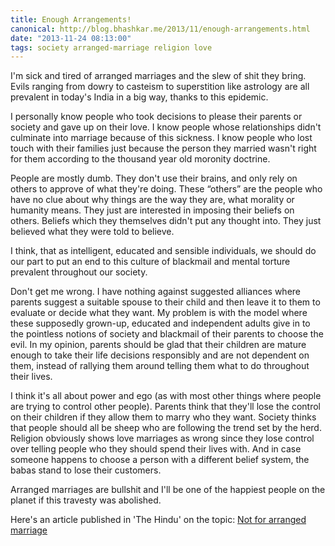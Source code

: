 ```yaml
---
title: Enough Arrangements!
canonical: http://blog.bhashkar.me/2013/11/enough-arrangements.html
date: "2013-11-24 08:13:00"
tags: society arranged-marriage religion love
---
```


I'm sick and tired of arranged marriages and the slew of shit they bring. Evils ranging from dowry to casteism to superstition like astrology are all prevalent in today's India in a big way, thanks to this epidemic.<span class="more"></span>

I personally know people who took decisions to please their parents or society and gave up on their love. I know people whose relationships didn't culminate into marriage because of this sickness. I know people who lost touch with their families just because the person they married wasn't right for them according to the thousand year old moronity doctrine.

People are mostly dumb. They don't use their brains, and only rely on others to approve of what they're doing. These “others” are the people who have no clue about why things are the way they are, what morality or humanity means. They just are interested in imposing their beliefs on others. Beliefs which they themselves didn't put any thought into. They just believed what they were told to believe.

I think, that as intelligent, educated and sensible individuals, we should do our part to put an end to this culture of blackmail and mental torture prevalent throughout our society.

Don't get me wrong. I have nothing against suggested alliances where parents suggest a suitable spouse to their child and then leave it to them to evaluate or decide what they want. My problem is with the model where these supposedly grown-up, educated and independent adults give in to the pointless notions of society and blackmail of their parents to choose the evil. In my opinion, parents should be glad that their children are mature enough to take their life decisions responsibly and are not dependent on them, instead of rallying them around telling them what to do throughout their lives.

I think it's all about power and ego (as with most other things where people are trying to control other people). Parents think that they'll lose the control on their children if they allow them to marry who they want. Society thinks that people should all be sheep who are following the trend set by the herd. Religion obviously shows love marriages as wrong since they lose control over telling people who they should spend their lives with. And in case someone happens to choose a person with a different belief system, the babas stand to lose their customers.

Arranged marriages are bullshit and I'll be one of the happiest people on the planet if this travesty was abolished.

Here's an article published in 'The Hindu' on the topic: [Not for arranged marriage](http://www.thehindu.com/opinion/open-page/not-for-arranged-marriage/article5204945.ece)